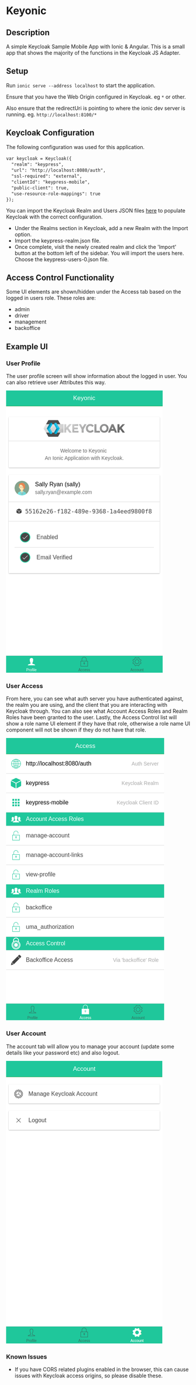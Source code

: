 # Keyonic
## Description
A simple Keycloak Sample Mobile App with Ionic & Angular. This is a small app that shows the majority of the functions in the Keycloak JS Adapter.

## Setup
Run `ionic serve --address localhost` to start the application.

Ensure that you have the Web Origin configured in Keycloak. eg `*` or other.

Also ensure that the redirectUri is pointing to where the ionic dev server is running. eg. `http://localhost:8100/*`

## Keycloak Configuration
The following configuration was used for this application.

```
var keycloak = Keycloak({
  "realm": "keypress",
  "url": "http://localhost:8080/auth",
  "ssl-required": "external",
  "clientId": "keypress-mobile",
  "public-client": true,
  "use-resource-role-mappings": true
});
```
You can import the Keycloak Realm and Users JSON files [here](https://github.com/TommyJ1994/keypress/tree/master/keycloak) to populate Keycloak with the correct configuration.

* Under the Realms section in Keycloak, add a new Realm with the Import option.
* Import the keypress-realm.json file.
* Once complete, visit the newly created realm and click the 'Import' button at the bottom left of the sidebar. You will import the users here. Choose the keypress-users-0.json file.

## Access Control Functionality
Some UI elements are shown/hidden under the Access tab based on the logged in users role. These roles are:
* admin
* driver
* management
* backoffice

## Example UI
### User Profile
The user profile screen will show information about the logged in user. You can also retrieve user Attributes this way.

![](www/img/sample.png)

### User Access
From here, you can see what auth server you have authenticated against, the realm you are using, and the client that you are interacting with Keycloak through. You can also see what Account Access Roles and Realm Roles have been granted to the user. Lastly, the Access Control list will show a role name UI element if they have that role, otherwise a role name UI component will not be shown if they do not have that role.

![](www/img/sample2.png)

### User Account
The account tab will allow you to manage your account (update some details like your password etc) and also logout.

![](www/img/sample3.png)

### Known Issues
* If you have CORS related plugins enabled in the browser, this can cause issues with Keycloak access origins, so please disable these.
